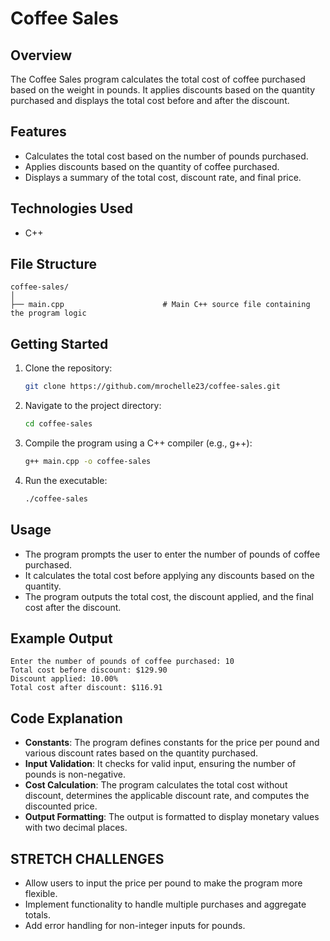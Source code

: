 # Coffee Sales

## Overview

The Coffee Sales program calculates the total cost of coffee purchased based on the weight in pounds. It applies discounts based on the quantity purchased and displays the total cost before and after the discount.

## Features

- Calculates the total cost based on the number of pounds purchased.
- Applies discounts based on the quantity of coffee purchased.
- Displays a summary of the total cost, discount rate, and final price.

## Technologies Used

- C++

## File Structure

```
coffee-sales/
│
├── main.cpp                      # Main C++ source file containing the program logic
```

## Getting Started

1. Clone the repository:
   ```bash
   git clone https://github.com/mrochelle23/coffee-sales.git
   ```
2. Navigate to the project directory:
   ```bash
   cd coffee-sales
   ```
3. Compile the program using a C++ compiler (e.g., g++):
   ```bash
   g++ main.cpp -o coffee-sales
   ```

4. Run the executable:
   ```bash
   ./coffee-sales
   ```

## Usage

- The program prompts the user to enter the number of pounds of coffee purchased.
- It calculates the total cost before applying any discounts based on the quantity.
- The program outputs the total cost, the discount applied, and the final cost after the discount.

## Example Output

```
Enter the number of pounds of coffee purchased: 10
Total cost before discount: $129.90
Discount applied: 10.00%
Total cost after discount: $116.91
```

## Code Explanation

- **Constants**: The program defines constants for the price per pound and various discount rates based on the quantity purchased.
- **Input Validation**: It checks for valid input, ensuring the number of pounds is non-negative.
- **Cost Calculation**: The program calculates the total cost without discount, determines the applicable discount rate, and computes the discounted price.
- **Output Formatting**: The output is formatted to display monetary values with two decimal places.

## STRETCH CHALLENGES

- Allow users to input the price per pound to make the program more flexible.
- Implement functionality to handle multiple purchases and aggregate totals.
- Add error handling for non-integer inputs for pounds.

